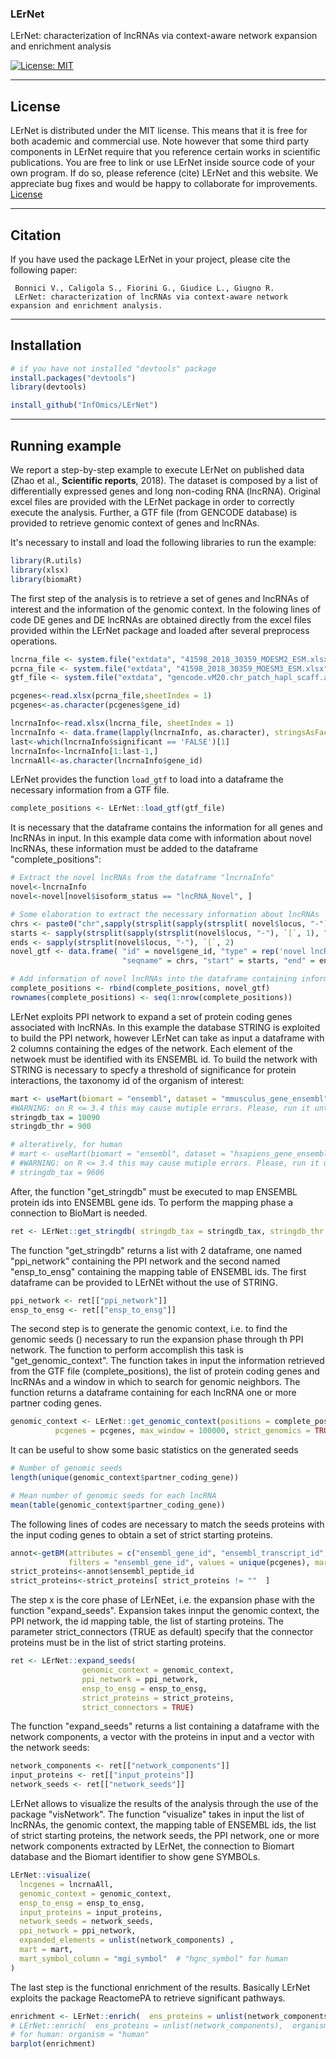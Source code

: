 ### LErNet
LErNet: characterization of lncRNAs via context-aware network expansion and enrichment analysis

[![License: MIT](https://img.shields.io/badge/License-MIT-yellow.svg)](https://opensource.org/licenses/MIT) [](#lang-en)

<hr />


## License
LErNet is distributed under the MIT license. This means that it is free for both academic and commercial use. Note however that some third party components in LErNet require that you reference certain works in scientific publications.
You are free to link or use LErNet inside source code of your own program. If do so, please reference (cite) LErNet and this website. We appreciate bug fixes and would be happy to collaborate for improvements. 
[License](https://raw.githubusercontent.com/InfOmics/LErNet/master/LICENSE)

<hr />

## Citation
If you have used the package LErNet in your project, please cite the following paper:

     Bonnici V., Caligola S., Fiorini G., Giudice L., Giugno R.
     LErNet: characterization of lncRNAs via context-aware network expansion and enrichment analysis.
     
<hr />

## Installation

```R
# if you have not installed "devtools" package
install.packages("devtools")
library(devtools)

install_github("InfOmics/LErNet")
```

<hr />

## Running example

We report a step-by-step example to execute LErNet on published data (Zhao et al., **Scientific reports**, 2018). The dataset is composed by a list of differentially expressed genes and long non-coding RNA (lncRNA). Original excel files are provided with the LErNet package in order to correctly execute the analysis. Further, a GTF file (from GENCODE database) is provided to retrieve genomic context of genes and lncRNAs.

It's necessary to install and load the following libraries to run the example:

```R
library(R.utils)
library(xlsx)
library(biomaRt)

```
The first step of the analysis is to retrieve a set of genes and lncRNAs of interest and the information of the genomic context. In the folowing lines of code DE genes and DE lncRNAs are obtained directly from the excel files provided within the LErNet package and loaded after several preprocess operations. 
 

```R
lncrna_file <- system.file("extdata", "41598_2018_30359_MOESM2_ESM.xlsx", package = "LErNet")
pcrna_file <- system.file("extdata", "41598_2018_30359_MOESM3_ESM.xlsx", package = "LErNet")
gtf_file <- system.file("extdata", "gencode.vM20.chr_patch_hapl_scaff.annotation.gtf.gz", package = "LErNet")

pcgenes<-read.xlsx(pcrna_file,sheetIndex = 1)
pcgenes<-as.character(pcgenes$gene_id)

lncrnaInfo<-read.xlsx(lncrna_file, sheetIndex = 1)
lncrnaInfo <- data.frame(lapply(lncrnaInfo, as.character), stringsAsFactors=FALSE)
last<-which(lncrnaInfo$significant == 'FALSE')[1]
lncrnaInfo<-lncrnaInfo[1:last-1,]
lncrnaAll<-as.character(lncrnaInfo$gene_id)

```
LErNet provides the function `load_gtf` to load into a dataframe the necessary information from a GTF file.

```R
complete_positions <- LErNet::load_gtf(gtf_file)
```

It is necessary that the dataframe contains the information for all genes and lncRNAs in input. In this example data come with information about novel lncRNAs, these information must be added to the dataframe "complete_positions":


```R
# Extract the novel lncRNAs from the dataframe "lncrnaInfo"
novel<-lncrnaInfo
novel<-novel[novel$isoform_status == "lncRNA_Novel", ]

# Some elaboration to extract the necessary information about lncRNAs 
chrs <- paste0("chr",sapply(strsplit(sapply(strsplit( novel$locus, "-"), `[`, 1), ":"), `[`, 1))
starts <- sapply(strsplit(sapply(strsplit(novel$locus, "-"), `[`, 1), ":"), `[`, 2)
ends <- sapply(strsplit(novel$locus, "-"), `[`, 2)
novel_gtf <- data.frame( "id" = novel$gene_id, "type" = rep('novel lncRNA', times = nrow(novel)),
                         "seqname" = chrs, "start" = starts, "end" = ends )

# Add information of novel lncRNAs into the dataframe containing information about known genes/lncRNAs
complete_positions <- rbind(complete_positions, novel_gtf)
rownames(complete_positions) <- seq(1:nrow(complete_positions))
```

LErNet exploits PPI network to expand a set of protein coding genes associated with lncRNAs. In this example the database STRING is exploited to build the PPI network, however LErNet can take as input a dataframe with 2 columns containing the edges of the network. Each element of the netwoek must be identified with its ENSEMBL id. To build the network with STRING is necessary to specfy a threshold
of significance for protein interactions, the taxonomy id of the organism of interest:


```R
mart <- useMart(biomart = "ensembl", dataset = "mmusculus_gene_ensembl")
#WARNING: on R <= 3.4 this may cause mutiple errors. Please, run it until no errors are arised.
stringdb_tax = 10090
stringdb_thr = 900

# alteratively, for human
# mart <- useMart(biomart = "ensembl", dataset = "hsapiens_gene_ensembl")
# #WARNING: on R <= 3.4 this may cause mutiple errors. Please, run it until no errors are arised.
# stringdb_tax = 9606
```

After, the function "get_stringdb" must be executed to map ENSEMBL protein ids into ENSEMBL gene ids. To perform the mapping phase a connection to BioMart is needed.

```R
ret <- LErNet::get_stringdb( stringdb_tax = stringdb_tax, stringdb_thr = stringdb_thr, mart = mart)
```

The function "get_stringdb" returns a list with 2 dataframe, one named "ppi_network" containing the PPI network and the second named "ensp_to_ensg" containing the mapping table of ENSEMBL ids. The first dataframe can be provided to LErNEt without the use of STRING.

```R
ppi_network <- ret[["ppi_network"]]
ensp_to_ensg <- ret[["ensp_to_ensg"]]
```

The second step is to generate the genomic context, i.e. to find the genomic seeds () necessary to run the expansion phase through th PPI network. The function to perform accomplish this task is "get_genomic_context". The function takes in input the information retrieved from the GTF file (complete_positions), the list of protein coding genes and lncRNAs and a window in which to search for genomic neighbors. The function returns a dataframe containing for each lncRNA one or more partner coding genes. 

```R
genomic_context <- LErNet::get_genomic_context(positions = complete_positions, lncgenes = lncrnaAll, 
          pcgenes = pcgenes, max_window = 100000, strict_genomics = TRUE)
```
It can be useful to show some basic statistics on the generated seeds

```R
# Number of genomic seeds
length(unique(genomic_context$partner_coding_gene))

# Mean number of genomic seeds for each lncRNA
mean(table(genomic_context$partner_coding_gene))

```

The following lines of codes are necessary to match the seeds proteins with the input coding genes to obtain a set of strict starting proteins.

```R
annot<-getBM(attributes = c("ensembl_gene_id", "ensembl_transcript_id", "ensembl_peptide_id"),
             filters = "ensembl_gene_id", values = unique(pcgenes), mart = mart)
strict_proteins<-annot$ensembl_peptide_id
strict_proteins<-strict_proteins[ strict_proteins != ""  ]
```

The step x is the core phase of LErNEet, i.e. the expansion phase with the function "expand_seeds". Expansion takes innput the genomic context, the PPI network, the id mapping table, the list of starting proteins. The parameter strict_connectors (TRUE as default) specify that the connector proteins must be in the list of strict starting proteins.  

```R
ret <- LErNet::expand_seeds(
                genomic_context = genomic_context,
                ppi_network = ppi_network,
                ensp_to_ensg = ensp_to_ensg,
                strict_proteins = strict_proteins,
                strict_connectors = TRUE)
```

The function "expand_seeds" returns a list containing a dataframe with the network components, a vector with the proteins in input and a vector with the network seeds:

```R
network_components <- ret[["network_components"]]
input_proteins <- ret[["input_proteins"]]
network_seeds <- ret[["network_seeds"]]
```

LErNet allows to visualize the results of the analysis through the use of the package "visNetwork". The function "visualize" takes in input the list of lncRNAs, the genomic context, the mapping table of ENSEMBL ids, the list of strict starting proteins, the network seeds, the PPI network, one or more network components extracted by LErNet, the connection to Biomart database and the Biomart identifier to show gene SYMBOLs.

```R
LErNet::visualize(
  lncgenes = lncrnaAll,
  genomic_context = genomic_context,
  ensp_to_ensg = ensp_to_ensg,
  input_proteins = input_proteins,
  network_seeds = network_seeds,
  ppi_network = ppi_network,
  expanded_elements = unlist(network_components) ,
  mart = mart,
  mart_symbol_column = "mgi_symbol"  # "hgnc_symbol" for human
)
```

The last step is the functional enrichment of the results. Basically LErNet exploits the package ReactomePA to retrieve significant pathways.

```R
enrichment <- LErNet::enrich(  ens_proteins = unlist(network_components),  organism = "mouse",  mart = mart)
# LErNet::enrich(  ens_proteins = unlist(network_components),  organism = "mouse",  mart = mart, max_to_show =2)
# for human: organism = "human"
barplot(enrichment)
```
